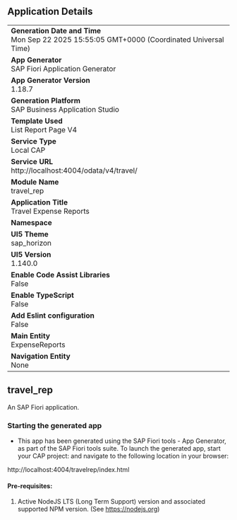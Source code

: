 ## Application Details
|               |
| ------------- |
|**Generation Date and Time**<br>Mon Sep 22 2025 15:55:05 GMT+0000 (Coordinated Universal Time)|
|**App Generator**<br>SAP Fiori Application Generator|
|**App Generator Version**<br>1.18.7|
|**Generation Platform**<br>SAP Business Application Studio|
|**Template Used**<br>List Report Page V4|
|**Service Type**<br>Local CAP|
|**Service URL**<br>http://localhost:4004/odata/v4/travel/|
|**Module Name**<br>travel_rep|
|**Application Title**<br>Travel Expense Reports|
|**Namespace**<br>|
|**UI5 Theme**<br>sap_horizon|
|**UI5 Version**<br>1.140.0|
|**Enable Code Assist Libraries**<br>False|
|**Enable TypeScript**<br>False|
|**Add Eslint configuration**<br>False|
|**Main Entity**<br>ExpenseReports|
|**Navigation Entity**<br>None|

## travel_rep

An SAP Fiori application.

### Starting the generated app

-   This app has been generated using the SAP Fiori tools - App Generator, as part of the SAP Fiori tools suite.  To launch the generated app, start your CAP project:  and navigate to the following location in your browser:

http://localhost:4004/travelrep/index.html

#### Pre-requisites:

1. Active NodeJS LTS (Long Term Support) version and associated supported NPM version.  (See https://nodejs.org)


